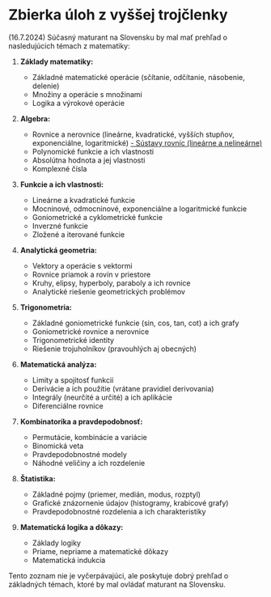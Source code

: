 # Zbierka úloh z vyššej trojčlenky
(16.7.2024)
Súčasný maturant na Slovensku by mal mať prehľad o nasledujúcich témach z matematiky:

1. **Základy matematiky:**
   - Základné matematické operácie (sčítanie, odčítanie, násobenie, delenie)
   - Množiny a operácie s množinami
   - Logika a výrokové operácie

2. **Algebra:**
   - Rovnice a nerovnice (lineárne, kvadratické, vyšších stupňov, exponenciálne, logaritmické)
   [- Sústavy rovníc (lineárne a nelineárne)](https://github.com/MartinFoltin/zuzv3c/tree/main/Sústavy%20rovníc)
   - Polynomické funkcie a ich vlastnosti
   - Absolútna hodnota a jej vlastnosti
   - Komplexné čísla

3. **Funkcie a ich vlastnosti:**
   - Lineárne a kvadratické funkcie
   - Mocninové, odmocninové, exponenciálne a logaritmické funkcie
   - Goniometrické a cyklometrické funkcie
   - Inverzné funkcie
   - Zložené a iterované funkcie

4. **Analytická geometria:**
   - Vektory a operácie s vektormi
   - Rovnice priamok a rovín v priestore
   - Kruhy, elipsy, hyperboly, paraboly a ich rovnice
   - Analytické riešenie geometrických problémov

5. **Trigonometria:**
   - Základné goniometrické funkcie (sin, cos, tan, cot) a ich grafy
   - Goniometrické rovnice a nerovnice
   - Trigonometrické identity
   - Riešenie trojuholníkov (pravouhlých aj obecných)

6. **Matematická analýza:**
   - Limity a spojitosť funkcií
   - Derivácie a ich použitie (vrátane pravidiel derivovania)
   - Integrály (neurčité a určité) a ich aplikácie
   - Diferenciálne rovnice

7. **Kombinatorika a pravdepodobnosť:**
   - Permutácie, kombinácie a variácie
   - Binomická veta
   - Pravdepodobnostné modely
   - Náhodné veličiny a ich rozdelenie

8. **Štatistika:**
   - Základné pojmy (priemer, medián, modus, rozptyl)
   - Grafické znázornenie údajov (histogramy, krabicové grafy)
   - Pravdepodobnostné rozdelenia a ich charakteristiky

9. **Matematická logika a dôkazy:**
   - Základy logiky
   - Priame, nepriame a matematické dôkazy
   - Matematická indukcia

Tento zoznam nie je vyčerpávajúci, ale poskytuje dobrý prehľad o základných témach, ktoré by mal ovládať maturant na Slovensku.
